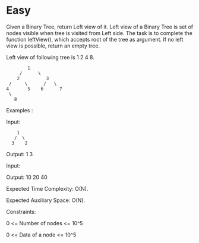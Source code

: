# Easy

Given a Binary Tree, return Left view of it. Left view of a Binary Tree is set of nodes visible when tree is visited from Left side. The task is to complete the function leftView(), which accepts root of the tree as argument. If no left view is possible, return an empty tree.

Left view of following tree is 1 2 4 8.

            1
         /      \
        2          3
     /     \      /   \
    4       5    6      7
     \
       8   

Examples :

Input:

        1
       /  \
      3    2
  
Output: 1 3

Input:

Output: 10 20 40

Expected Time Complexity: O(N).

Expected Auxiliary Space: O(N).

Constraints:

0 <= Number of nodes <= 10^5

0 <= Data of a node <= 10^5
